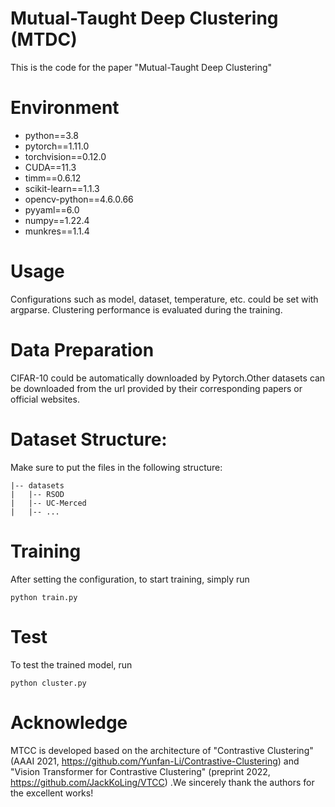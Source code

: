 # Mutual-Taught Deep Clustering (MTDC)
This is the code for the paper "Mutual-Taught Deep Clustering"

# Environment
- python==3.8
- pytorch==1.11.0
- torchvision==0.12.0
- CUDA==11.3
- timm==0.6.12
- scikit-learn==1.1.3
- opencv-python==4.6.0.66
- pyyaml==6.0
- numpy==1.22.4
- munkres==1.1.4
# Usage
Configurations such as model, dataset, temperature, etc. could be set with argparse. Clustering performance is evaluated during the training.
# Data Preparation
CIFAR-10 could be automatically downloaded by Pytorch.Other datasets can be downloaded from the url provided by their corresponding papers or official websites.
# Dataset Structure:
Make sure to put the files in the following structure:
```
|-- datasets
|   |-- RSOD
|   |-- UC-Merced
|   |-- ...
```
# Training
After setting the configuration, to start training, simply run
```
python train.py 
```
# Test
To test the trained model, run
```
python cluster.py 
```
# Acknowledge
MTCC is developed based on the architecture of "Contrastive Clustering" (AAAI 2021, https://github.com/Yunfan-Li/Contrastive-Clustering) and "Vision Transformer for Contrastive Clustering" (preprint 2022, https://github.com/JackKoLing/VTCC) .We sincerely thank the authors for the excellent works!
